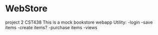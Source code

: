 # WebStore
project 2 CST438 
This is a mock bookstore webapp
Utility: 
-login
-save items 
-create items?
-purchase items 
-views
